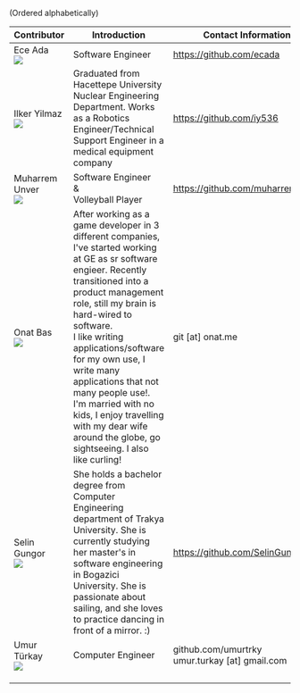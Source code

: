 (Ordered alphabetically)

| Contributor | Introduction | Contact Information  |
|---|---|---|
|  Ece Ada<br>![](https://avatars3.githubusercontent.com/u/18642218?v=4&s=200&u=d59e41256a3d086c8c67d7e2f2e69c114f1affb2)| Software Engineer  | https://github.com/ecada  |
|  Ilker Yilmaz<br>![](https://avatars0.githubusercontent.com/u/18568949?v=4&s=400&u=29a7764ffb4e00328c76012bbd0caa85f2d68f0d)| Graduated from Hacettepe University Nuclear Engineering Department. Works as a Robotics Engineer/Technical Support Engineer in a medical equipment company  | https://github.com/iy536  | 
|  Muharrem Unver<br> ![](https://avatars2.githubusercontent.com/u/25706525?v=4&s=200) | Software Engineer<br>&<br>Volleyball Player | https://github.com/muharremunver | 
|  Onat Bas<br>![](https://avatars3.githubusercontent.com/u/714795?v=4&s=200)| After working as a game developer in 3 different companies, I've started working at GE as sr software engieer. Recently transitioned into a product management role, still my brain is hard-wired to software.<br>I like writing applications/software for my own use, I write many applications that not many people use!. I'm married with no kids, I enjoy travelling with my dear wife around the globe, go sightseeing. I also like curling!  | git [at] onat.me  |
|  Selin Gungor<br>![](https://avatars3.githubusercontent.com/u/12857525?v=4&s=200)| She holds a bachelor degree from Computer Engineering department of Trakya University. She is currently studying her master's in software engineering in Bogazici University. She is passionate about sailing, and she loves to practice dancing in front of a mirror. :) |  https://github.com/SelinGungor | 
|  Umur Türkay<br>![](https://avatars3.githubusercontent.com/u/2481522?v=4&s=200)| Computer Engineer |  github.com/umurtrky<br>umur.turkay [at] gmail.com | 
|   |   |   | 
|   |   |   | 
|   |   |   | 
